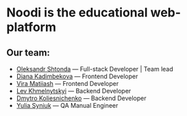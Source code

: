 # Noodi is the educational web-platform

## Our team:
  - [Oleksandr Shtonda](https://github.com/oleksandrshtonda) — Full-stack Developer | Team lead
  - [Diana Kadimbekova](https://github.com/DianaKadimbekova) — Frontend Developer
  - [Vira Matiiash](https://github.com/viramatiiash) — Frontend Developer
  - [Lev Khmelnytskyi](https://github.com/Lev2098) — Backend Developer
  - [Dmytro Koliesnichenko](https://github.com/Koliesnichenko) — Backend Developer
  - [Yulia Syniuk](https://github.com/YuliaSyniuk) — QA Manual Engineer
